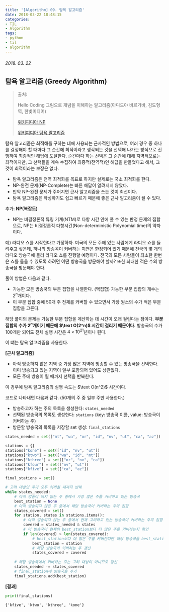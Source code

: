 ```yaml
---
title: '[Algorithm] 09. 탐욕 알고리즘'
date: 2018-03-22 18:48:15
categories:
- TIL
- Algorithm
tags:
- python
- til
- algorithm
---
```


###### 2018. 03. 22

## 탐욕 알고리즘 (Greedy Algorithm)

> 출처: 
>
> Hello Coding 그림으로 개념을 이해하는 알고리즘(아디드야 바르가바, 김도형 역, 한빛미디어)
>
> [위키피디아 NP](https://goo.gl/V8sxh1)
>
> [위키피디아 탐욕 알고리즘](https://goo.gl/pLVoPp)

탐욕 알고리즘은 최적해를 구하는 데에 사용되는 근사적인 방법으로, 여러 경우 중 하나를 결정해야 할 때마다 그 순간에 최적이라고 생각되는 것을 선택해 나가는 방식으로 진행하여 최종적인 해답에 도달한다. 순간마다 하는 선택은 그 순간에 대해 지역적으로는 최적이지만, 그 선택들을 계속 수집하여 최종적(전역적)인 해답을 만들었다고 해서, 그것이 최적이라는 보장은 없다.

- 탐욕 알고리즘은 전역 최적화를 목표로 하지만 실제로는 국소 최적화를 한다.
- NP-완전 문제(NP-Complete)는 빠른 해답이 알려지지 않았다.
- 만약 NP-완전 문제가 주어지면 근사 알고리즘을 쓰는 것이 최선이다.
- 탐욕 알고리즘은 작성하기도 쉽고 빠르기 때문에 좋은 근사 알고리즘이 될 수 있다.

추가: **NP(복잡도)**

- NP는 비결정론적 튜링 기계(NTM)로 다항 시간 안에 풀 수 있는 판정 문제의 집합으로, NP는 비결정론적 다항시간(Non-deterministic Polynomial time)의 약자이다.

예) 라디오 쇼를 시작한다고 가정하자. 미국의 모든 주에 있는 사람에게 라디오 쇼를 들려주고 싶은데, 하나의 방송곡이 커버하는 지연은 한정되어 있기 때문에 전국의 몇 개의 라디오 방송국에 들러 라디오 쇼를 진행할 예정이다. 전국의 모든 사람들이 최소한 한번은 쇼를 들을 수 있도록 하려면 어떤 방송국을 방문해야 할까? 또한 최대한 적은 수의 방송국을 방문해야 한다.

풀이 방법은 다음과 같다.

- 가능한 모든 방송국의 부분 집합을 나열한다. (멱집합) 가능한 부분 집합의 개수는 $2^n$개이다.
- 이 부분 집합 중에 50개 주 전체를 커버할 수 있으면서 가장 원소의 수가 적은 부분 집합을 고른다.

해당 풀이의 문제는 가능한 부분 집합을 계산하는 데 시간이 오래 걸린다는 점이다. **부분 집합의 수가 $2^n$개이기 때문에** **$\text O(2^n)$ 시간이 걸리기 때문이다.** 방송국의 수가 100개만 되어도 전체 실행 시간은 $4\times10^{21}$년이나 된다.

이 떄는 탐욕 알고리즘을 사용한다.

**[근사 알고리즘]**

- 아직 방송하지 않은 지역 중 가장 많은 지역에 방송할 수 있는 방송국을 선택한다. 이미 방송되고 있는 지역이 일부 포함되어 있어도 상관없다.
- 모든 주에 방송이 될 때까지 선택을 반복한다.

이 경우에 탐욕 알고리즘의 실행 속도는 $\text O(n^2)$ 시간이다.

코드로 나타내면 다음과 같다. (50개의 주 중 일부 주만 사용한다.)

- 방송하고자 하는 주의 목록을 생성한다:  `states_needed`
- 선택된 방송국의 목록도 생성한다:  `stations` (key: 방송국 이름, value: 방송국이 커버하는 주)
- 방문할 방송국의 목록을 저장할 set 생성: `final_stations`

```python
states_needed = set(["mt", "wa", "or", "id", "nv", "ut", "ca", "az"])

stations = {}
stations["kone"] = set(["id", "nv", "ut"])
stations["ktwo"] = set(["wa", "id", "mt"])
stations["kthree"] = set(["or", "nv", "ca"])
stations["kfour"] = set(["nv", "ut"])
stations["kfive"] = set(["ca", "az"])

final_stations = set()

# 고려 대상인 주가 모두 커버될 때까지 반복
while states_needed:
    # 아직 방송이 되지 않는 주 중에서 가장 많은 주를 커버하고 있는 방송국
    best_station = None
    # 아직 방송되지 않은 주 중에서 해당 방송국이 커버하는 주의 집합
    states_covered = set()
    for station, states in stations.items():
        # 아직 방송되지 않는 주 중에서 현재 고려하고 있는 방송국이 커버하는 주의 집합
        covered = states_needed & states
        # 이 방송국이 현재의 best_station보다 더 많은 주를 커버하는지 확인
        if len(covered) > len(states_covered):
            # best_station보다 더 많은 주를 커버한다면 해당 방송국을 best_station으로 갱신
            best_station = station
            # 해당 방송국이 커버하는 주 갱신
            states_covered = covered
    
    # 해당 방송국에서 커버하는 주는 고려 대상이 아니므로 갱신        
    states_needed -= states_covered
    # final_station에 방송국을 추가
    final_stations.add(best_station)
```

**[결과]**

```python
print(final_stations)
```

```
{'kfive', 'ktwo', 'kthree', 'kone'}
```

